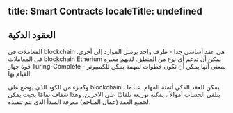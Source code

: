 title: Smart Contracts
localeTitle: undefined
---
## العقود الذكية

المعاملات في blockchain هي عقد أساسي جدا - طرف واحد يرسل الموارد إلى أخرى. في المعاملات blockchain Etherium يمكن أن تدعم أي نوع من المنطق. لديهم معبرة قوة جهاز Turing-Complete - بمعنى أنها يمكن أن تكون خطوات لمهمة يمكن للكمبيوتر القيام بها.

وكجزء من الكود الذي يوضع على blockchain ، يمكن للعقد الذكي أتمتة المهام. عندما يتلقى الحساب أموالاً ، يمكنه توزيعه تلقائيًا على الآخرين. وهذا شفاف تمامًا بحيث يمكن لجميع العقد (عمال المناجم) معرفة المبدأ الذي يتم تنفيذه.
